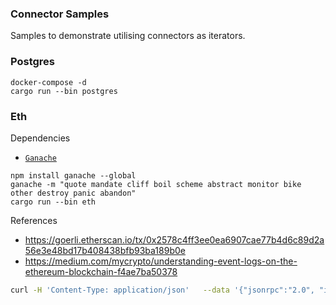 ### Connector Samples

Samples to demonstrate utilising connectors as iterators.


### Postgres

```
docker-compose -d
cargo run --bin postgres
```


### Eth

Dependencies
- [`Ganache`](https://github.com/trufflesuite/ganache)

```
npm install ganache --global
ganache -m "quote mandate cliff boil scheme abstract monitor bike other destroy panic abandon"
cargo run --bin eth
```

References

- https://goerli.etherscan.io/tx/0x2578c4ff3ee0ea6907cae77b4d6c89d2a56e3e48bd17b408438bfb93ba189b0e
- https://medium.com/mycrypto/understanding-event-logs-on-the-ethereum-blockchain-f4ae7ba50378

```bash
curl -H 'Content-Type: application/json'   --data '{"jsonrpc":"2.0", "id": 1, "method": "eth_getBalance", "params": ["0x8dc847af872947ac18d5d63fa646eb65d4d99560"] }' http://localhost:8545
```